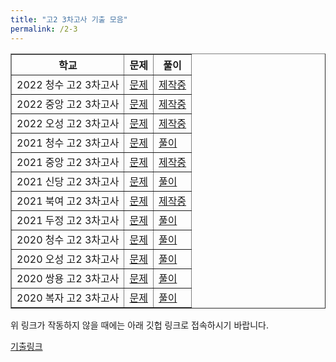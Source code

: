 ```yaml
---
title: "고2 3차고사 기출 모음"
permalink: /2-3
---
```

<table border="1">
<th>학교</th> <th>문제</th> <th>풀이</th> 
 <tr>
	<td>2022 청수 고2 3차고사</td>
    <td><a href="/pdf/test2nd/2022/2022 청수 고2 3차고사.pdf">문제</a></td>
    <td><a href="/pdf/test2nd/2022풀이/%5B풀이%5D 2022 청수 고2 3차고사.pdf">제작중</a></td>
  </tr>
  <tr>
	<td>2022 중앙 고2 3차고사</td>
    <td><a href="/pdf/test2nd/2022/2022 중앙 고2 3차고사.pdf">문제</a></td>
    <td><a href="/pdf/test2nd/2022풀이/%5B풀이%5D 2022 중앙 고2 3차고사.pdf">제작중</a></td>
  </tr>
  <tr>
	<td>2022 오성 고2 3차고사</td>
    <td><a href="/pdf/test2nd/2022/2022 오성 고2 3차고사.pdf">문제</a></td>
    <td><a href="/pdf/test2nd/2022풀이/%5B풀이%5D 2022 오성 고2 3차고사.pdf">제작중</a></td>
  </tr>
    <tr>
	<td>2021 청수 고2 3차고사</td>
    <td><a href="/pdf/test2nd/2021/2021 청수 고2 3차고사.pdf">문제</a></td>
    <td><a href="/pdf/test2nd/2021풀이/%5B풀이%5D 2021 청수 고2 3차고사.pdf">풀이</a></td>
  </tr>
    <tr>
	<td>2021 중앙 고2 3차고사</td>
    <td><a href="/pdf/test2nd/2021/2021 중앙 고2 3차고사.pdf">문제</a></td>
    <td><a href="/pdf/test2nd/2021풀이/%5B풀이%5D 2021 중앙 고2 3차고사.pdf">제작중</a></td>
  </tr>
    <tr>
	<td>2021 신당 고2 3차고사</td>
    <td><a href="/pdf/test2nd/2021/2021 신당 고2 3차고사.pdf">문제</a></td>
    <td><a href="/pdf/test2nd/2021풀이/%5B풀이%5D 2021 신당 고2 3차고사.pdf">풀이</a></td>
  </tr>
    <tr>
	<td>2021 북여 고2 3차고사</td>
    <td><a href="/pdf/test2nd/2021/2021 북여 고2 3차고사.pdf">문제</a></td>
    <td><a href="/pdf/test2nd/2021풀이/%5B풀이%5D 2021 북여 고2 3차고사.pdf">제작중</a></td>
  </tr>
    <tr>
	<td>2021 두정 고2 3차고사</td>
    <td><a href="/pdf/test2nd/2021/2021 두정 고2 3차고사.pdf">문제</a></td>
    <td><a href="/pdf/test2nd/2021풀이/%5B풀이%5D 2021 두정 고2 3차고사.pdf">풀이</a></td>
  </tr>
    <tr>
	<td>2020 청수 고2 3차고사</td>
    <td><a href="/pdf/test2nd/2020/2020 청수 고2 3차고사.pdf">문제</a></td>
    <td><a href="/pdf/test2nd/2020풀이/%5B풀이%5D 2020 청수 고2 3차고사.pdf">풀이</a></td>
  </tr>
    <tr>
	<td>2020 오성 고2 3차고사</td>
    <td><a href="/pdf/test2nd/2020/2020 오성 고2 3차고사.pdf">문제</a></td>
    <td><a href="/pdf/test2nd/2020풀이/%5B풀이%5D 2020 오성 고2 3차고사.pdf">풀이</a></td>
  </tr>
    <tr>
	<td>2020 쌍용 고2 3차고사</td>
    <td><a href="/pdf/test2nd/2020/2020 쌍용 고2 3차고사.pdf">문제</a></td>
    <td><a href="/pdf/test2nd/2020풀이/%5B풀이%5D 2020 쌍용 고2 3차고사.pdf">풀이</a></td>
  </tr>
    <tr>
	<td>2020 복자 고2 3차고사</td>
    <td><a href="/pdf/test2nd/2020/2020 복자 고2 3차고사.pdf">문제</a></td>
    <td><a href="/pdf/test2nd/2020풀이/%5B풀이%5D 2020 복자 고2 3차고사.pdf">풀이</a></td>
  </tr>
 </table>

위 링크가 작동하지 않을 때에는 아래 깃헙 링크로 접속하시기 바랍니다.

[기출링크](https://github.com/gwandae/test/tree/main/pdf/test2nd)